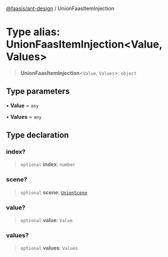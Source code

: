 [@faasjs/ant-design](../README.md) / UnionFaasItemInjection

# Type alias: UnionFaasItemInjection\<Value, Values\>

> **UnionFaasItemInjection**\<`Value`, `Values`\>: `object`

## Type parameters

• **Value** = `any`

• **Values** = `any`

## Type declaration

### index?

> `optional` **index**: `number`

### scene?

> `optional` **scene**: [`UnionScene`](UnionScene.md)

### value?

> `optional` **value**: `Value`

### values?

> `optional` **values**: `Values`
